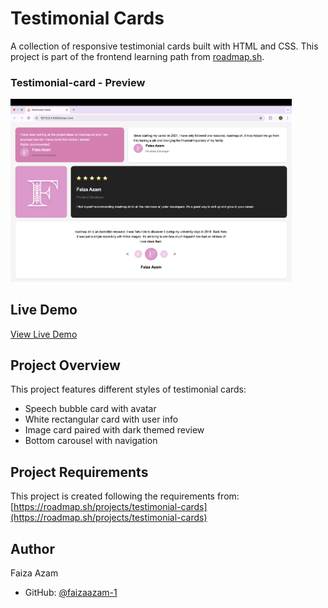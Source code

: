 # Testimonial Cards

A collection of responsive testimonial cards built with HTML and CSS. This project is part of the frontend learning path from [roadmap.sh](https://roadmap.sh/frontend).

### Testimonial-card - Preview
<img src="screenshot/testimonial-card-preview.png" alt="Testimonial-card Project Preview" width="450px">

## Live Demo
[View Live Demo](https://faizaazam-1.github.io/Testimonial-Cards/)

## Project Overview
This project features different styles of testimonial cards:
- Speech bubble card with avatar
- White rectangular card with user info
- Image card paired with dark themed review
- Bottom carousel with navigation

## Project Requirements
This project is created following the requirements from:
[https://roadmap.sh/projects/testimonial-cards](https://roadmap.sh/projects/testimonial-cards)

## Author
Faiza Azam
- GitHub: [@faizaazam-1](https://github.com/faizaazam-1)
